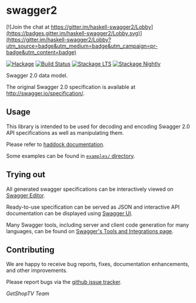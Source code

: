 # swagger2

[![Join the chat at https://gitter.im/haskell-swagger2/Lobby](https://badges.gitter.im/haskell-swagger2/Lobby.svg)](https://gitter.im/haskell-swagger2/Lobby?utm_source=badge&utm_medium=badge&utm_campaign=pr-badge&utm_content=badge)

[![Hackage](https://img.shields.io/hackage/v/swagger2.svg)](http://hackage.haskell.org/package/swagger2)
[![Build Status](https://travis-ci.org/GetShopTV/swagger2.svg?branch=master)](https://travis-ci.org/GetShopTV/swagger2)
[![Stackage LTS](http://stackage.org/package/swagger2/badge/lts)](http://stackage.org/lts/package/swagger2)
[![Stackage Nightly](http://stackage.org/package/swagger2/badge/nightly)](http://stackage.org/nightly/package/swagger2)

Swagger 2.0 data model.

The original Swagger 2.0 specification is available at http://swagger.io/specification/.

## Usage

This library is intended to be used for decoding and encoding Swagger 2.0 API specifications as well as manipulating them.

Please refer to [haddock documentation](http://hackage.haskell.org/package/swagger2).

Some examples can be found in [`examples/` directory](/examples).

## Trying out

All generated swagger specifications can be interactively viewed on [Swagger Editor](http://editor.swagger.io/).

Ready-to-use specification can be served as JSON and interactive API documentation
can be displayed using [Swagger UI](https://github.com/swagger-api/swagger-ui).

Many Swagger tools, including server and client code generation for many languages, can be found on
[Swagger's Tools and Integrations page](http://swagger.io/open-source-integrations/).

## Contributing

We are happy to receive bug reports, fixes, documentation enhancements, and other improvements.

Please report bugs via the [github issue tracker](https://github.com/GetShopTV/swagger2/issues).

*GetShopTV Team*

